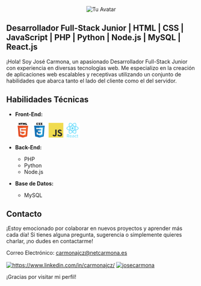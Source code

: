 <p align="center">
  <img src="https://www.netcarmona.es/assets/img/photo-perfil.png" alt="Tu Avatar" width="100"/>
</p>

## Desarrollador Full-Stack Junior | HTML | CSS | JavaScript | PHP | Python | Node.js | MySQL | React.js

¡Hola! Soy José Carmona, un apasionado Desarrollador Full-Stack Junior con experiencia en diversas tecnologías web. Me especializo en la creación de aplicaciones web escalables y receptivas utilizando un conjunto de habilidades que abarca tanto el lado del cliente como el del servidor.

## Habilidades Técnicas

- **Front-End:**
  
    <p><img src="https://raw.githubusercontent.com/devicons/devicon/master/icons/html5/html5-original-wordmark.svg" alt="html5" width="40" height="40"/>
    <img src="https://raw.githubusercontent.com/devicons/devicon/master/icons/css3/css3-original-wordmark.svg" alt="css3" width="40" height="40"/>
    <img src="https://raw.githubusercontent.com/devicons/devicon/master/icons/javascript/javascript-original.svg" alt="javascript" width="40" height="40"/>
    <img src="https://raw.githubusercontent.com/devicons/devicon/master/icons/react/react-original-wordmark.svg" alt="react" width="40" height="40"/></p> 

- **Back-End:**
  - PHP
  - Python
  - Node.js

- **Base de Datos:**
  - MySQL

## Contacto

¡Estoy emocionado por colaborar en nuevos proyectos y aprender más cada día! Si tienes alguna pregunta, sugerencia o simplemente quieres charlar, ¡no dudes en contactarme!

Correo Electrónico: carmonajcz@netcarmona.es
<p align="left">
<a href="https://www.linkedin.com/in/carmonajcz" target="blank"><img align="center" src="https://raw.githubusercontent.com/rahuldkjain/github-profile-readme-generator/master/src/images/icons/Social/linked-in-alt.svg" alt="https://www.linkedin.com/in/carmonajcz/" height="30" width="40" /></a>
<a href="https://www.youtube.com/channel/UCGAjG0qlq_NIBn9bOChmc2Q" target="_blank"><img align="center" src="https://raw.githubusercontent.com/rahuldkjain/github-profile-readme-generator/master/src/images/icons/Social/youtube.svg" alt="josecarmona" height="30" width="40" /></a>
</p>

¡Gracias por visitar mi perfil!

